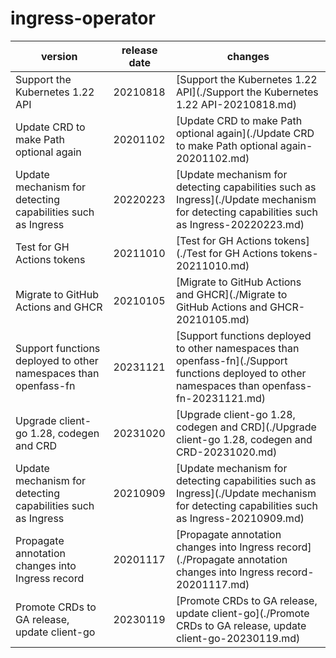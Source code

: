 # ingress-operator	


|version|release date|changes|
|---|---|---|
|Support the Kubernetes 1.22 API|20210818|[Support the Kubernetes 1.22 API](./Support the Kubernetes 1.22 API-20210818.md)|
|Update CRD to make Path optional again|20201102|[Update CRD to make Path optional again](./Update CRD to make Path optional again-20201102.md)|
|Update mechanism for detecting capabilities such as Ingress|20220223|[Update mechanism for detecting capabilities such as Ingress](./Update mechanism for detecting capabilities such as Ingress-20220223.md)|
|Test for GH Actions tokens|20211010|[Test for GH Actions tokens](./Test for GH Actions tokens-20211010.md)|
|Migrate to GitHub Actions and GHCR|20210105|[Migrate to GitHub Actions and GHCR](./Migrate to GitHub Actions and GHCR-20210105.md)|
|Support functions deployed to other namespaces than openfass-fn|20231121|[Support functions deployed to other namespaces than openfass-fn](./Support functions deployed to other namespaces than openfass-fn-20231121.md)|
|Upgrade client-go 1.28, codegen and CRD|20231020|[Upgrade client-go 1.28, codegen and CRD](./Upgrade client-go 1.28, codegen and CRD-20231020.md)|
|Update mechanism for detecting capabilities such as Ingress|20210909|[Update mechanism for detecting capabilities such as Ingress](./Update mechanism for detecting capabilities such as Ingress-20210909.md)|
|Propagate annotation changes into Ingress record|20201117|[Propagate annotation changes into Ingress record](./Propagate annotation changes into Ingress record-20201117.md)|
|Promote CRDs to GA release, update client-go|20230119|[Promote CRDs to GA release, update client-go](./Promote CRDs to GA release, update client-go-20230119.md)|
